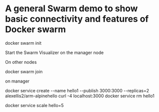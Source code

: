 # A general Swarm demo to show basic connectivity and features of Docker swarm

docker swarm init


Start the Swarm Visualizer on the manager node

On other nodes

docker swarm join


on manager

docker service create --name hello1 --publish 3000:3000 --replicas=2 alexellis2/arm-alpinehello
curl -4 localhost:3000
docker service rm hello1

docker service scale hello=5